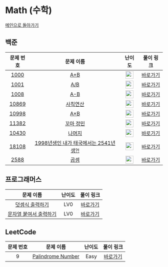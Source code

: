 # Math (수학)

[메인으로 돌아가기](https://github.com/SSUHYUNKIM/Algorithm)

## 백준
|        문제 번호         |        문제 이름         |         난이도          |        풀이 링크         |          
| :-----: | :-----: | :-----: | :-----: |
| <a href="https://www.acmicpc.net/problem/1000" target="_blank">1000</a> | <a href="https://www.acmicpc.net/problem/1000" target="_blank">A+B</a> | <img height="25px" width="25px" src="https://static.solved.ac/tier_small/sprout.svg"/> | <a href="./solution/1000.cpp">바로가기</a> |
| <a href="https://www.acmicpc.net/problem/1001" target="_blank">1001</a> | <a href="https://www.acmicpc.net/problem/1001" target="_blank">A/B</a> | <img height="25px" width="25px" src="https://static.solved.ac/tier_small/sprout.svg"/> | <a href="./solution/1008.cpp">바로가기</a> |
| <a href="https://www.acmicpc.net/problem/1008" target="_blank">1008</a> | <a href="https://www.acmicpc.net/problem/1008" target="_blank">A-B</a> | <img height="25px" width="25px" src="https://static.solved.ac/tier_small/sprout.svg"/> | <a href="./solution/1001.cpp">바로가기</a> |
| <a href="https://www.acmicpc.net/problem/10869" target="_blank">10869</a> | <a href="https://www.acmicpc.net/problem/10869" target="_blank">사칙연산</a> | <img height="25px" width="25px" src="https://static.solved.ac/tier_small/sprout.svg"/> | <a href="./solution/10869.cpp">바로가기</a> |
| <a href="https://www.acmicpc.net/problem/10998" target="_blank">10998</a> | <a href="https://www.acmicpc.net/problem/10998" target="_blank">A×B</a> | <img height="25px" width="25px" src="https://static.solved.ac/tier_small/sprout.svg"/> | <a href="./solution/10998.cpp">바로가기</a> |
| <a href="https://www.acmicpc.net/problem/11382" target="_blank">11382</a> | <a href="https://www.acmicpc.net/problem/11382" target="_blank">꼬마 정민</a> | <img height="25px" width="25px" src="https://static.solved.ac/tier_small/sprout.svg"/> | <a href="./solution/11382.cpp">바로가기</a> |
| <a href="https://www.acmicpc.net/problem/10430" target="_blank">10430</a> | <a href="https://www.acmicpc.net/problem/10430" target="_blank">나머지</a> | <img height="25px" width="25px" src="https://static.solved.ac/tier_small/1.svg"/> | <a href="./solution/10430.cpp">바로가기</a> |
| <a href="https://www.acmicpc.net/problem/18108" target="_blank">18108</a> | <a href="https://www.acmicpc.net/problem/18108" target="_blank">1998년생인 내가 태국에서는 2541년생?!</a> | <img height="25px" width="25px" src="https://static.solved.ac/tier_small/1.svg"/> | <a href="./solution/18108.cpp">바로가기</a> |
| <a href="https://www.acmicpc.net/problem/2588" target="_blank">2588</a> | <a href="https://www.acmicpc.net/problem/2588" target="_blank">곱셈</a> | <img height="25px" width="25px" src="https://static.solved.ac/tier_small/3.svg"/> | <a href="./solution/2588.cpp">바로가기</a> |

## 프로그래머스
|        문제 이름         |         난이도          |        풀이 링크         |          
| :-----: | :-----: | :-----: |
| <a href="https://school.programmers.co.kr/learn/courses/30/lessons/181947" target="_blank">덧셈식 출력하기</a> | LV0 | <a href="./solution/덧셈식 출력하기.cpp">바로가기</a> |
| <a href="https://school.programmers.co.kr/learn/courses/30/lessons/181946" target="_blank">문자열 붙여서 출력하기</a> | LV0 | <a href="./solution/문자열 붙여서 출력하기.cpp">바로가기</a> |


## LeetCode
|        문제 번호         |        문제 이름         |         난이도          |        풀이 링크         |          
| :-----: | :-----: | :-----: | :-----: |
| 9 | <a href="https://leetcode.com/problems/palindrome-number/" target="_blank">Palindrome Number</a> | Easy | <a href="./solution/Leet9.cpp">바로가기</a> |

